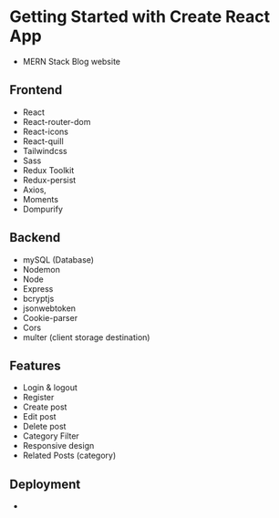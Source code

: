 # Getting Started with Create React App

- MERN Stack Blog website

## Frontend

- React
- React-router-dom
- React-icons
- React-quill
- Tailwindcss
- Sass
- Redux Toolkit
- Redux-persist
- Axios,
- Moments
- Dompurify

## Backend

- mySQL (Database)
- Nodemon
- Node
- Express
- bcryptjs
- jsonwebtoken
- Cookie-parser
- Cors
- multer (client storage destination)

## Features

- Login & logout
- Register
- Create post
- Edit post
- Delete post
- Category Filter
- Responsive design
- Related Posts (category)

## Deployment

-
